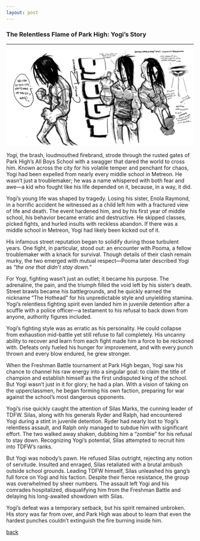 ```yaml
---
layout: post
---
```


### The Relentless Flame of Park High: Yogi’s Story
___

![Yogi-CC](assets/img/Yogi-CC.jpg)

*Yogi,* the brash, loudmouthed firebrand, strode through the rusted gates of Park High’s All Boys School with a swagger that dared the world to cross him. Known across the city for his volatile temper and penchant for chaos, Yogi had been expelled from nearly every middle school in Metreon. He wasn’t just a troublemaker; he was a name whispered with both fear and awe—a kid who fought like his life depended on it, because, in a way, it did.  

Yogi’s young life was shaped by tragedy. Losing his sister, Enola Raymond, in a horrific accident he witnessed as a child left him with a fractured view of life and death. The event hardened him, and by his first year of middle school, his behavior became erratic and destructive. He skipped classes, picked fights, and hurled insults with reckless abandon. If there was a middle school in Metreon, Yogi had likely been kicked out of it.  

His infamous street reputation began to solidify during those turbulent years. One fight, in particular, stood out: an encounter with Pooma, a fellow troublemaker with a knack for survival. Though details of their clash remain murky, the two emerged with mutual respect—Pooma later described Yogi as *“the one that didn’t stay down.”*  

For Yogi, fighting wasn’t just an outlet; it became his purpose. The adrenaline, the pain, and the triumph filled the void left by his sister’s death. Street brawls became his battlegrounds, and he quickly earned the nickname “The Hothead” for his unpredictable style and unyielding stamina. Yogi’s relentless fighting spirit even landed him in juvenile detention after a scuffle with a police officer—a testament to his refusal to back down from anyone, authority figures included.  

Yogi’s fighting style was as erratic as his personality. He could collapse from exhaustion mid-battle yet still refuse to fall completely. His uncanny ability to recover and learn from each fight made him a force to be reckoned with. Defeats only fueled his hunger for improvement, and with every punch thrown and every blow endured, he grew stronger.  

When the Freshman Battle tournament at Park High began, Yogi saw his chance to channel his raw energy into a singular goal: to claim the title of champion and establish himself as the first undisputed king of the school. But Yogi wasn’t just in it for glory; he had a plan. With a vision of taking on the upperclassmen, he began forming his own faction, preparing for war against the school’s most dangerous opponents.  

Yogi’s rise quickly caught the attention of Silas Marks, the cunning leader of TDFW. Silas, along with his generals Ryder and Ralph, had encountered Yogi during a stint in juvenile detention. Ryder had nearly lost to Yogi’s relentless assault, and Ralph only managed to subdue him with significant effort. The two walked away shaken, dubbing him a “zombie” for his refusal to stay down. Recognizing Yogi’s potential, Silas attempted to recruit him into TDFW’s ranks.  

But Yogi was nobody’s pawn. He refused Silas outright, rejecting any notion of servitude. Insulted and enraged, Silas retaliated with a brutal ambush outside school grounds. Leading TDFW himself, Silas unleashed his gang’s full force on Yogi and his faction. Despite their fierce resistance, the group was overwhelmed by sheer numbers. The assault left Yogi and his comrades hospitalized, disqualifying him from the Freshman Battle and delaying his long-awaited showdown with Silas.  

Yogi’s defeat was a temporary setback, but his spirit remained unbroken. His story was far from over, and Park High was about to learn that even the hardest punches couldn’t extinguish the fire burning inside him.

[back](./index.html#case-study---bph-battle-park-high)